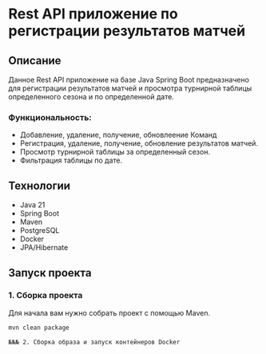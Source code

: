 # Rest API приложение по регистрации результатов матчей

## Описание

Данное Rest API приложение на базе Java Spring Boot предназначено для регистрации результатов матчей и просмотра турнирной таблицы определенного сезона и по определенной дате.

### Функциональность:
- Добавление, удаление, получение, обновлеение Команд
- Регистрация, удаление, получение, обновление результатов матчей.
- Просмотр турнирной таблицы за определенный сезон.
- Фильтрация таблицы по дате.

## Технологии

- Java 21
- Spring Boot
- Maven
- PostgreSQL
- Docker
- JPA/Hibernate

## Запуск проекта

### 1. Сборка проекта

Для начала вам нужно собрать проект с помощью Maven.

```bash
mvn clean package

№№№ 2. Сборка образа и запуск контейнеров Docker
